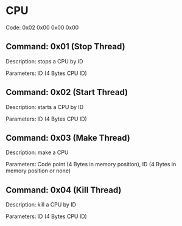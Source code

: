 # CPU

Code: 0x02 0x00 0x00 0x00

## Command: 0x01 (Stop Thread)

Description: stops a CPU by ID

Parameters: ID (4 Bytes CPU ID)

## Command: 0x02 (Start Thread)

Description: starts a CPU by ID

Parameters: ID (4 Bytes CPU ID)

## Command: 0x03 (Make Thread)

Description: make a CPU

Parameters: Code point (4 Bytes in memory position), ID (4 Bytes in memory position or none)

## Command: 0x04 (Kill Thread)

Description: kill a CPU by ID

Parameters: ID (4 Bytes CPU ID)
